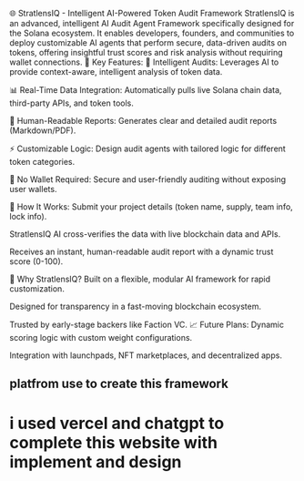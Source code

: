 🌐 StratlensIQ - Intelligent AI-Powered Token Audit Framework
StratlensIQ is an advanced, intelligent AI Audit Agent Framework specifically designed for the Solana ecosystem. It enables developers, founders, and communities to deploy customizable AI agents that perform secure, data-driven audits on tokens, offering insightful trust scores and risk analysis without requiring wallet connections.
🚀 Key Features:
🧠 Intelligent Audits: Leverages AI to provide context-aware, intelligent analysis of token data.

📊 Real-Time Data Integration: Automatically pulls live Solana chain data, third-party APIs, and token tools.

📑 Human-Readable Reports: Generates clear and detailed audit reports (Markdown/PDF).

⚡ Customizable Logic: Design audit agents with tailored logic for different token categories.

🚫 No Wallet Required: Secure and user-friendly auditing without exposing user wallets.

🌟 How It Works:
Submit your project details (token name, supply, team info, lock info).

StratlensIQ AI cross-verifies the data with live blockchain data and APIs.

Receives an instant, human-readable audit report with a dynamic trust score (0-100).

🌱 Why StratlensIQ?
Built on a flexible, modular AI framework for rapid customization.

Designed for transparency in a fast-moving blockchain ecosystem.

Trusted by early-stage backers like Faction VC.
📈 Future Plans:
Dynamic scoring logic with custom weight configurations.

Integration with launchpads, NFT marketplaces, and decentralized apps.

## platfrom use to create this framework 
# i used vercel and chatgpt to complete this website with implement and design

